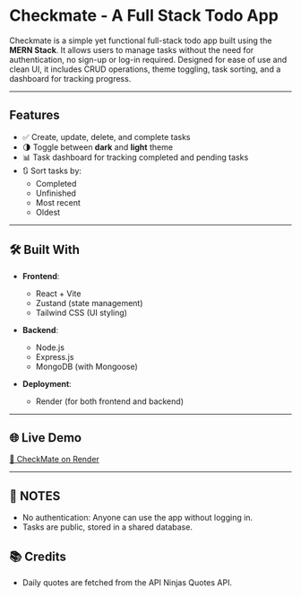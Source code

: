 # Checkmate - A Full Stack Todo App

Checkmate is a simple yet functional full-stack todo app built using the **MERN Stack**. It allows users to manage tasks without the need for authentication, no sign-up or log-in required. Designed for ease of use and clean UI, it includes CRUD operations, theme toggling, task sorting, and a dashboard for tracking progress.

---

## Features

- ✅ Create, update, delete, and complete tasks
- 🌗 Toggle between **dark** and **light** theme
- 📊 Task dashboard for tracking completed and pending tasks
- 🔃 Sort tasks by:
  - Completed
  - Unfinished
  - Most recent
  - Oldest

---

## 🛠️ Built With

- **Frontend**:
  - React + Vite
  - Zustand (state management)
  - Tailwind CSS (UI styling)

- **Backend**:
  - Node.js
  - Express.js
  - MongoDB (with Mongoose)

- **Deployment**:
  - Render (for both frontend and backend)

---

## 🌐 Live Demo

[🔗 CheckMate on Render](https://checkmate-todo.onrender.com)  

---

## 📌 NOTES

- No authentication: Anyone can use the app without logging in.
- Tasks are public, stored in a shared database.

## 📚 Credits
- Daily quotes are fetched from the API Ninjas Quotes API.
